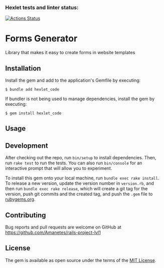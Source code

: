 ### Hexlet tests and linter status:
[![Actions Status](https://github.com/Amanetes/rails-project-lvl1/workflows/hexlet-check/badge.svg)](https://github.com/Amanetes/rails-project-lvl1/actions)

# Forms Generator

Library that makes it easy to create forms in website templates

## Installation

Install the gem and add to the application's Gemfile by executing:

    $ bundle add hexlet_code

If bundler is not being used to manage dependencies, install the gem by executing:

    $ gem install hexlet_code

## Usage


## Development

After checking out the repo, run `bin/setup` to install dependencies. Then, run `rake test` to run the tests. You can also run `bin/console` for an interactive prompt that will allow you to experiment.

To install this gem onto your local machine, run `bundle exec rake install`. To release a new version, update the version number in `version.rb`, and then run `bundle exec rake release`, which will create a git tag for the version, push git commits and the created tag, and push the `.gem` file to [rubygems.org](https://rubygems.org).

## Contributing

Bug reports and pull requests are welcome on GitHub at https://github.com/Amanetes/rails-project-lvl1

## License

The gem is available as open source under the terms of the [MIT License](https://opensource.org/licenses/MIT).
